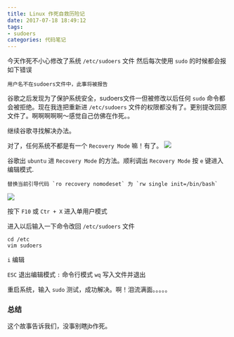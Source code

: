 ```yaml
---
title: Linux 作死自救历险记
date: 2017-07-18 18:49:12
tags:
- sudoers
categories: 代码笔记
---
```


今天作死不小心修改了系统 `/etc/sudoers` 文件
然后每次使用 `sudo` 的时候都会报如下错误

```
用户名不在sudoers文件中，此事将被报告

```

谷歌之后发现为了保护系统安全，sudoers文件一但被修改以后任何 `sudo` 命令都会被拒绝。现在我连把重新进 `/etc/sudoers` 文件的权限都没有了。更别提改回原文件了。啊啊啊啊啊～感觉自己仿佛在作死。。
<!-- more -->


继续谷歌寻找解决办法。

对了，任何系统不都是有一个 `Recovery Mode` 嘛！有了。
![](http://img.blog.csdn.net/20140117223051453?watermark/2/text/aHR0cDovL2Jsb2cuY3Nkbi5uZXQvZGFtb25oYW8=/font/5a6L5L2T/fontsize/400/fill/I0JBQkFCMA==/dissolve/70/gravity/SouthEast)

谷歌出 `ubuntu` 进 `Recovery Mode` 的方法。顺利调出 `Recovery Mode` 按 `e` 键进入编辑模式.

```
替换当前引导代码 `ro recovery nomodeset` 为 `rw single init=/bin/bash` 
```
![](http://img.blog.csdn.net/20140117223441468?watermark/2/text/aHR0cDovL2Jsb2cuY3Nkbi5uZXQvZGFtb25oYW8=/font/5a6L5L2T/fontsize/400/fill/I0JBQkFCMA==/dissolve/70/gravity/SouthEast)

按下 `F10` 或 `Ctr + X` 进入单用户模式

进入以后输入一下命令改回 `/etc/sudoers` 文件

```
cd /etc
vim sudoers
```

`i` 编辑

`ESC` 退出编辑模式
`:` 命令行模式
`wq` 写入文件并退出


重启系统，输入 `sudo` 测试，成功解决。啊！泪流满面。。。。。

### 总结

这个故事告诉我们，没事别瞎jb作死。

